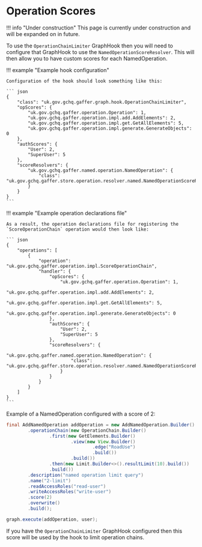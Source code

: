 # Operation Scores

!!! info "Under construction"
    This page is currently under construction and will be expanded on in future.

To use the `OperationChainLimiter` GraphHook then you will need to configure that GraphHook to use the `NamedOperationScoreResolver`. 
This will then allow you to have custom scores for each NamedOperation.

!!! example "Example hook configuration"
    
    Configuration of the hook should look something like this:

    ``` json
    {
        "class": "uk.gov.gchq.gaffer.graph.hook.OperationChainLimiter",
        "opScores": {
            "uk.gov.gchq.gaffer.operation.Operation": 1,
            "uk.gov.gchq.gaffer.operation.impl.add.AddElements": 2,
            "uk.gov.gchq.gaffer.operation.impl.get.GetAllElements": 5,
            "uk.gov.gchq.gaffer.operation.impl.generate.GenerateObjects": 0
        },
        "authScores": {
            "User": 2,
            "SuperUser": 5
        },
        "scoreResolvers": { 
            "uk.gov.gchq.gaffer.named.operation.NamedOperation": {
                "class": "uk.gov.gchq.gaffer.store.operation.resolver.named.NamedOperationScoreResolver"
            }
        }
    }
    ```

!!! example "Example operation declarations file"
    
    As a result, the operation declarations file for registering the `ScoreOperationChain` operation would then look like:

    ``` json
    {
        "operations": [
            {
                "operation": "uk.gov.gchq.gaffer.operation.impl.ScoreOperationChain",
                "handler": {
                    "opScores": {
                        "uk.gov.gchq.gaffer.operation.Operation": 1,
                        "uk.gov.gchq.gaffer.operation.impl.add.AddElements": 2,
                        "uk.gov.gchq.gaffer.operation.impl.get.GetAllElements": 5,
                        "uk.gov.gchq.gaffer.operation.impl.generate.GenerateObjects": 0
                    },
                    "authScores": {
                        "User": 2,
                        "SuperUser": 5
                    },
                    "scoreResolvers": {
                        "uk.gov.gchq.gaffer.named.operation.NamedOperation": {
                            "class": "uk.gov.gchq.gaffer.store.operation.resolver.named.NamedOperationScoreResolver"
                        }
                    }
                }
            }
        ]
    }
    ```
Example of a NamedOperation configured with a score of 2:
``` java
final AddNamedOperation addOperation = new AddNamedOperation.Builder()
        .operationChain(new OperationChain.Builder()
                .first(new GetElements.Builder()
                        .view(new View.Builder()
                                .edge("RoadUse")
                                .build())
                        .build())
                .then(new Limit.Builder<>().resultLimit(10).build())
                .build())
        .description("named operation limit query")
        .name("2-limit")
        .readAccessRoles("read-user")
        .writeAccessRoles("write-user")
        .score(2)
        .overwrite()
        .build();

graph.execute(addOperation, user);
```

If you have the `OperationChainLimiter` GraphHook configured then this score will be used by
the hook to limit operation chains.